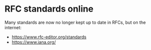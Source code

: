 # RFC standards online

Many standards are now no longer kept up to date in RFCs, but on the internet:

- https://www.rfc-editor.org/standards
- https://www.iana.org/
